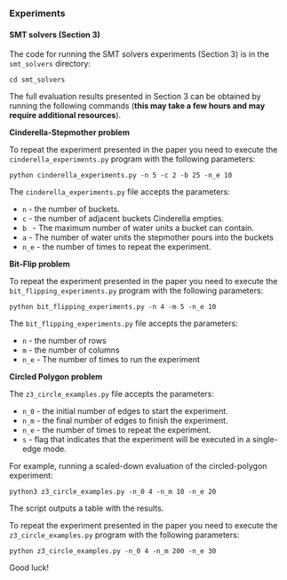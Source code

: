 
### Experiments

#### SMT solvers (Section 3)

The code for running the SMT solvers experiments (Section 3) is in the ``smt_solvers`` directory:

```shell
cd smt_solvers
```
The full evaluation results presented in Section 3 can be obtained by running the following commands (**this may take a few hours and may require additional resources**).

**Cinderella-Stepmother problem**

To repeat the experiment presented in the paper you need to execute the ```cinderella_experiments.py``` program with the following parameters:

```shell
python cinderella_experiments.py -n 5 -c 2 -b 25 -n_e 10
```
The ```cinderella_experiments.py``` file accepts the parameters: 
* `n` - the number of buckets.
* `c` - the number of adjacent buckets Cinderella empties.
* `b ` - The maximum number of water units a bucket can contain.
* `a` - The number of water units the stepmother pours into the buckets
* `n_e` - the number of times to repeat the experiment.

**Bit-Flip problem**

To repeat the experiment presented in the paper you need to execute the ```bit_flipping_experiments.py``` program with the following parameters:
```shell
python bit_flipping_experiments.py -n 4 -m 5 -n_e 10
```
The ```bit_flipping_experiments.py``` file accepts the parameters:

 * `n` - the number of rows
 * `m` - the number of columns
 * `n_e` - The number of times to run the experiment

**Circled Polygon problem**

The ``z3_circle_examples.py`` file accepts the parameters:
* `n_0` - the initial number of edges to start the experiment.
* `n_m` - the final number of edges to finish the experiment.
* `n_e` - the number of times to repeat the experiment.
* `s` - flag that indicates that the experiment will be executed in a single-edge mode.

For example, running a scaled-down evaluation of the circled-polygon experiment:
```shell
python3 z3_circle_examples.py -n_0 4 -n_m 10 -n_e 20
```

The script outputs a table with the results.

To repeat the experiment presented in the paper you need to execute the ```z3_circle_examples.py``` program with the following parameters:

```shell
python z3_circle_examples.py -n_0 4 -n_m 200 -n_e 30
```

Good luck!
